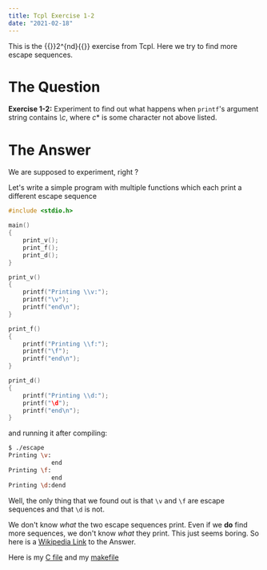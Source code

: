 ```yaml
---
title: Tcpl Exercise 1-2
date: "2021-02-18"
---
```


This is the {{<tex>}}2^{nd}{{</tex>}} exercise from Tcpl.
Here we try to find more escape sequences.

# The Question

**Exercise 1-2:** Experiment to find out what happens when `printf`'s argument
string contains *\c*, where *c** is some character not above listed.

# The Answer

We are supposed to experiment, right ?

Let's write a simple program with multiple functions which each print a
different escape sequence

```c
#include <stdio.h>

main()
{
	print_v();
	print_f();
	print_d();
}

print_v()
{
	printf("Printing \\v:");
	printf("\v");
	printf("end\n");
}

print_f()
{
	printf("Printing \\f:");
	printf("\f");
	printf("end\n");
}

print_d()
{
	printf("Printing \\d:");
	printf("\d");
	printf("end\n");
}
```

and running it after compiling:

```bash
$ ./escape
Printing \v:
            end
Printing \f:
            end
Printing \d:dend
```

Well, the only thing that we found out is that `\v` and `\f` are escape
sequences and that `\d` is not.

We don't know *what* the two escape sequences print. Even if we **do** find more
sequences, we don't know *what* they print. This just seems boring. So
here is a [Wikipedia Link](https://en.wikipedia.org/wiki/Escape_sequences_in_C
"Answer") to the Answer.

Here is my [C file](escape.c) and my [makefile](makefile)
